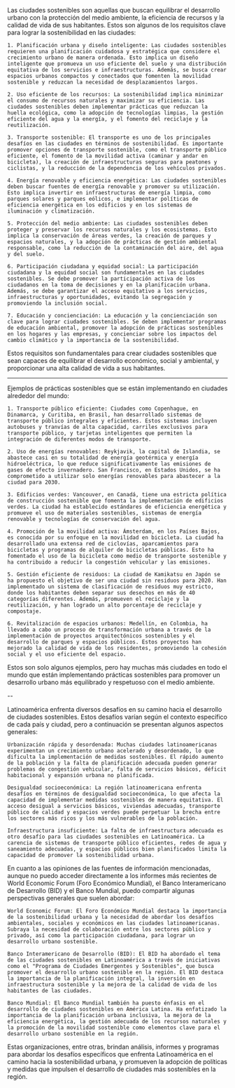 Las ciudades sostenibles son aquellas que buscan equilibrar el desarrollo urbano con la protección del medio ambiente, la eficiencia de recursos y la calidad de vida de sus habitantes. Estos son algunos de los requisitos clave para lograr la sostenibilidad en las ciudades:

    1. Planificación urbana y diseño inteligente: Las ciudades sostenibles requieren una planificación cuidadosa y estratégica que considere el crecimiento urbano de manera ordenada. Esto implica un diseño inteligente que promueva un uso eficiente del suelo y una distribución equitativa de los servicios e infraestructuras. Además, se busca crear espacios urbanos compactos y conectados que fomenten la movilidad sostenible y reduzcan la necesidad de desplazamientos largos.

    2. Uso eficiente de los recursos: La sostenibilidad implica minimizar el consumo de recursos naturales y maximizar su eficiencia. Las ciudades sostenibles deben implementar prácticas que reduzcan la huella ecológica, como la adopción de tecnologías limpias, la gestión eficiente del agua y la energía, y el fomento del reciclaje y la reutilización.

    3. Transporte sostenible: El transporte es uno de los principales desafíos en las ciudades en términos de sostenibilidad. Es importante promover opciones de transporte sostenible, como el transporte público eficiente, el fomento de la movilidad activa (caminar y andar en bicicleta), la creación de infraestructuras seguras para peatones y ciclistas, y la reducción de la dependencia de los vehículos privados.

    4. Energía renovable y eficiencia energética: Las ciudades sostenibles deben buscar fuentes de energía renovable y promover su utilización. Esto implica invertir en infraestructuras de energía limpia, como parques solares y parques eólicos, e implementar políticas de eficiencia energética en los edificios y en los sistemas de iluminación y climatización.

    5. Protección del medio ambiente: Las ciudades sostenibles deben proteger y preservar los recursos naturales y los ecosistemas. Esto implica la conservación de áreas verdes, la creación de parques y espacios naturales, y la adopción de prácticas de gestión ambiental responsable, como la reducción de la contaminación del aire, del agua y del suelo.

    6. Participación ciudadana y equidad social: La participación ciudadana y la equidad social son fundamentales en las ciudades sostenibles. Se debe promover la participación activa de los ciudadanos en la toma de decisiones y en la planificación urbana. Además, se debe garantizar el acceso equitativo a los servicios, infraestructuras y oportunidades, evitando la segregación y promoviendo la inclusión social.

    7. Educación y concienciación: La educación y la concienciación son clave para lograr ciudades sostenibles. Se deben implementar programas de educación ambiental, promover la adopción de prácticas sostenibles en los hogares y las empresas, y concienciar sobre los impactos del cambio climático y la importancia de la sostenibilidad.

Estos requisitos son fundamentales para crear ciudades sostenibles que sean capaces de equilibrar el desarrollo económico, social y ambiental, y proporcionar una alta calidad de vida a sus habitantes.

---

Ejemplos de prácticas sostenibles que se están implementando en ciudades alrededor del mundo:

    1. Transporte público eficiente: Ciudades como Copenhague, en Dinamarca, y Curitiba, en Brasil, han desarrollado sistemas de transporte público integrales y eficientes. Estos sistemas incluyen autobuses y tranvías de alta capacidad, carriles exclusivos para transporte público, y tarjetas inteligentes que permiten la integración de diferentes modos de transporte.

    2. Uso de energías renovables: Reykjavik, la capital de Islandia, se abastece casi en su totalidad de energía geotérmica y energía hidroeléctrica, lo que reduce significativamente las emisiones de gases de efecto invernadero. San Francisco, en Estados Unidos, se ha comprometido a utilizar solo energías renovables para abastecer a la ciudad para 2030.

    3. Edificios verdes: Vancouver, en Canadá, tiene una estricta política de construcción sostenible que fomenta la implementación de edificios verdes. La ciudad ha establecido estándares de eficiencia energética y promueve el uso de materiales sostenibles, sistemas de energía renovable y tecnologías de conservación del agua.

    4. Promoción de la movilidad activa: Ámsterdam, en los Países Bajos, es conocida por su enfoque en la movilidad en bicicleta. La ciudad ha desarrollado una extensa red de ciclovías, aparcamientos para bicicletas y programas de alquiler de bicicletas públicas. Esto ha fomentado el uso de la bicicleta como medio de transporte sostenible y ha contribuido a reducir la congestión vehicular y las emisiones.

    5. Gestión eficiente de residuos: La ciudad de Kamikatsu en Japón se ha propuesto el objetivo de ser una ciudad sin residuos para 2020. Han implementado un sistema de clasificación de residuos muy estricto, donde los habitantes deben separar sus desechos en más de 40 categorías diferentes. Además, promueven el reciclaje y la reutilización, y han logrado un alto porcentaje de reciclaje y compostaje.

    6. Revitalización de espacios urbanos: Medellín, en Colombia, ha llevado a cabo un proceso de transformación urbana a través de la implementación de proyectos arquitectónicos sostenibles y el desarrollo de parques y espacios públicos. Estos proyectos han mejorado la calidad de vida de los residentes, promoviendo la cohesión social y el uso eficiente del espacio.

Estos son solo algunos ejemplos, pero hay muchas más ciudades en todo el mundo que están implementando prácticas sostenibles para promover un desarrollo urbano más equilibrado y respetuoso con el medio ambiente.

--

Latinoamérica enfrenta diversos desafíos en su camino hacia el desarrollo de ciudades sostenibles. Estos desafíos varían según el contexto específico de cada país y ciudad, pero a continuación se presentan algunos aspectos generales:

    Urbanización rápida y desordenada: Muchas ciudades latinoamericanas experimentan un crecimiento urbano acelerado y desordenado, lo que dificulta la implementación de medidas sostenibles. El rápido aumento de la población y la falta de planificación adecuada pueden generar problemas de congestión vehicular, falta de servicios básicos, déficit habitacional y expansión urbana no planificada.

    Desigualdad socioeconómica: La región latinoamericana enfrenta desafíos en términos de desigualdad socioeconómica, lo que afecta la capacidad de implementar medidas sostenibles de manera equitativa. El acceso desigual a servicios básicos, viviendas adecuadas, transporte público de calidad y espacios verdes puede perpetuar la brecha entre los sectores más ricos y los más vulnerables de la población.

    Infraestructura insuficiente: La falta de infraestructura adecuada es otro desafío para las ciudades sostenibles en Latinoamérica. La carencia de sistemas de transporte público eficientes, redes de agua y saneamiento adecuadas, y espacios públicos bien planificados limita la capacidad de promover la sostenibilidad urbana.

En cuanto a las opiniones de las fuentes de información mencionadas, aunque no puedo acceder directamente a los informes más recientes de World Economic Forum (Foro Económico Mundial), el Banco Interamericano de Desarrollo (BID) y el Banco Mundial, puedo compartir algunas perspectivas generales que suelen abordar:

    World Economic Forum: El Foro Económico Mundial destaca la importancia de la sostenibilidad urbana y la necesidad de abordar los desafíos ambientales, sociales y económicos en las ciudades latinoamericanas. Subraya la necesidad de colaboración entre los sectores público y privado, así como la participación ciudadana, para lograr un desarrollo urbano sostenible.

    Banco Interamericano de Desarrollo (BID): El BID ha abordado el tema de las ciudades sostenibles en Latinoamérica a través de iniciativas como el "Programa de Ciudades Emergentes y Sostenibles", que busca promover el desarrollo urbano sostenible en la región. El BID destaca la importancia de la planificación integral, la inversión en infraestructura sostenible y la mejora de la calidad de vida de los habitantes de las ciudades.

    Banco Mundial: El Banco Mundial también ha puesto énfasis en el desarrollo de ciudades sostenibles en América Latina. Ha enfatizado la importancia de la planificación urbana inclusiva, la mejora de la eficiencia energética, la gestión adecuada de los recursos naturales y la promoción de la movilidad sostenible como elementos clave para el desarrollo urbano sostenible en la región.

Estas organizaciones, entre otras, brindan análisis, informes y programas para abordar los desafíos específicos que enfrenta Latinoamérica en el camino hacia la sostenibilidad urbana, y promueven la adopción de políticas y medidas que impulsen el desarrollo de ciudades más sostenibles en la región.
